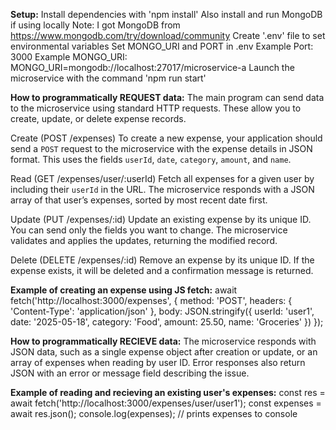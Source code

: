 **Setup:**
Install dependencies with 'npm install'
   Also install and run MongoDB if using locally
   Note: I got MongoDB from https://www.mongodb.com/try/download/community
Create '.env' file to set environmental variables
   Set MONGO_URI and PORT in .env
      Example Port: 3000
      Example MONGO_URI: MONGO_URI=mongodb://localhost:27017/microservice-a
Launch the microservice with the command 'npm run start'

**How to programmatically REQUEST data:**
The main program can send data to the microservice using standard HTTP requests. These allow you to create, update, or delete expense records.

Create (POST /expenses)
To create a new expense, your application should send a `POST` request to the microservice with the expense details in JSON format. This uses the fields `userId`, `date`, `category`, `amount`, and `name`.

Read (GET /expenses/user/:userId)
Fetch all expenses for a given user by including their `userId` in the URL. The microservice responds with a JSON array of that user’s expenses, sorted by most recent date first.

Update (PUT /expenses/:id)
Update an existing expense by its unique ID. You can send only the fields you want to change. The microservice validates and applies the updates, returning the modified record.

Delete (DELETE /expenses/:id)
Remove an expense by its unique ID. If the expense exists, it will be deleted and a confirmation message is returned.

**Example of creating an expense using JS fetch:**
   await fetch('http://localhost:3000/expenses', {
      method: 'POST',
      headers: { 'Content-Type': 'application/json' },
      body: JSON.stringify({
         userId: 'user1',
         date: '2025-05-18',
         category: 'Food',
         amount: 25.50,
         name: 'Groceries'
      })
   });

**How to programmatically RECIEVE data:**
The microservice responds with JSON data, such as a single expense object after creation or update, or an array of expenses when reading by user ID. Error responses also return JSON with an error or message field describing the issue.

**Example of reading and recieving an existing user's expenses:**
   const res = await fetch('http://localhost:3000/expenses/user/user1');
   const expenses = await res.json();
   console.log(expenses); // prints expenses to console
